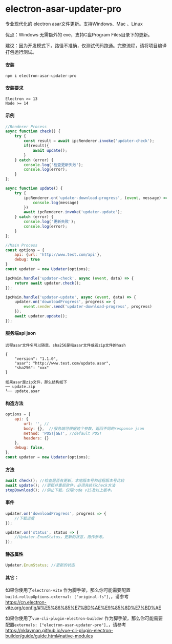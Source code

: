 # electron-asar-updater-pro

专业现代化的 electron asar文件更新。支持Windows、Mac 、Linux

优点：Windows 无需额外的 exe，支持C盘Program Files目录下的更新。

建议：因为开发模式下，路径不准确，仅测试代码跑通。完整流程，请将项目编译打包运行测试。

#### 安装
```
npm i electron-asar-updater-pro
```

#### 安装要求

```
Electron >= 13
Node >= 14
```

#### 示例

```js
//Renderer Process
async function check() {
    try {
        const result = await ipcRenderer.invoke('updater-check');
        if(result){
            await update();
        }
    } catch (error) {
        console.log('检查更新失败');
        console.log(error);
    }
};

async function update() {
    try {
        ipcRenderer.on('updater-download-progress', (event, message) => {
            console.log(message)
        })
        await ipcRenderer.invoke('updater-update');
    } catch (error) {
        console.log('更新失败');
        console.log(error);
    }
};

//Main Process
const options = {
    api: {url: 'http://www.test.com/api'},
    debug: true
}
const updater = new Updater(options);

ipcMain.handle('updater-check', async (event, data) => {
    return await updater.check();
});

ipcMain.handle('updater-update', async (event, data) => {
    updater.on('downloadProgress', progress => {
        event.sender.send('updater-download-progress', progress)
    });
    await updater.update();
});
```

#### 服务端api json 
```
远程asar文件名可以随意，sha256是指asar文件或者zip文件的hash

{
    "version": "1.1.0",
    "asar": "http://www.test.com/update.asar",
    "sha256": "xxx"
}

如果asar是zip文件，那么结构如下
── update.zip
└── update.asar

```

#### 构造方法

```js
options = {
    api: {
        url: '', //
        body: {},  //服务端可根据这个参数，返回不同的response json
        method: 'POST|GET', //default POST
        headers: {}
    },
    debug: false,
};
const updater = new Updater(options);
```

#### 方法

```js
await check(); //检查是否有更新，本地版本号和远程版本号比较
await update(); //更新并重启软件，必须先执行check方法
stopDownload(); //停止下载，仅限node v15及以上版本。
```

#### 事件
```js
updater.on('downloadProgress', progress => {
    //下载进度
});

updater.on('status', status => {
    //Updater.EnumStatus，更新的状态，用作参考。 
});
```
#### 静态属性
```js
Updater.EnumStatus; //更新的状态
```

#### 其它：

如果你使用了`electron-vite` 作为脚手架，那么你可能需要配置`build.rollupOptions.external: ["original-fs"],`，请参考 https://cn.electron-vite.org/config/#%E5%86%85%E7%BD%AE%E9%85%8D%E7%BD%AE

如果你使用了`vue-cli-plugin-electron-builder` 作为脚手架，那么你可能需要配置`externals: ["electron-asar-updater-pro"],`，请参考 https://nklayman.github.io/vue-cli-plugin-electron-builder/guide/guide.html#native-modules